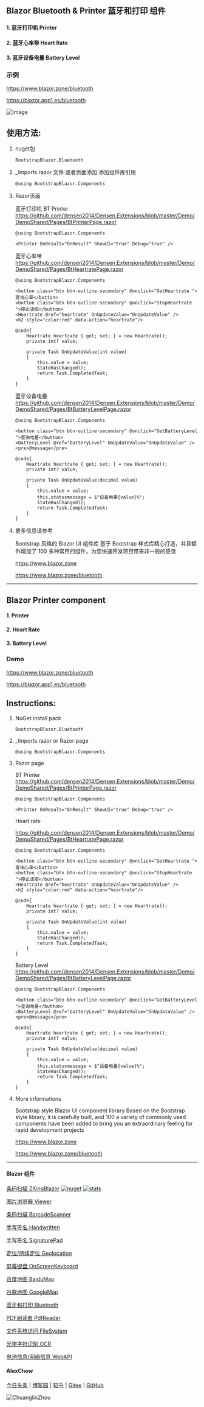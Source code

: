 ## Blazor Bluetooth & Printer 蓝牙和打印 组件

#### 1. 蓝牙打印机 Printer  
#### 2. 蓝牙心率带  Heart Rate 
#### 3. 蓝牙设备电量 Battery Level

### 示例

https://www.blazor.zone/bluetooth

https://blazor.app1.es/bluetooth

![image](https://github.com/densen2014/BootstrapBlazor.Bluetooth/assets/8428709/4e0cf26b-3249-4b03-82ff-fcbc09858d85)

## 使用方法:

1. nuget包

    ```BootstrapBlazor.Bluetooth```

2. _Imports.razor 文件 或者页面添加 添加组件库引用

    ```@using BootstrapBlazor.Components```


3. Razor页面

    蓝牙打印机 BT Printer  
    <https://github.com/densen2014/Densen.Extensions/blob/master/Demo/DemoShared/Pages/BtPrinterPage.razor>

    ```
    @using BootstrapBlazor.Components
    
    <Printer OnResult="OnResult" ShowUI="true" Debug="true" />
 
    ```

    蓝牙心率带  
    <https://github.com/densen2014/Densen.Extensions/blob/master/Demo/DemoShared/Pages/BtHeartratePage.razor>

    ```
    @using BootstrapBlazor.Components
    
    <button class="btn btn-outline-secondary" @onclick="GetHeartrate ">查询心率</button>
    <button class="btn btn-outline-secondary" @onclick="StopHeartrate ">停止读取</button>
    <Heartrate @ref="heartrate" OnUpdateValue="OnUpdateValue" />
    <h2 style="color:red" data-action="heartrate"/>
 
    @code{
        Heartrate heartrate { get; set; } = new Heartrate();
        private int? value;
        
        private Task OnUpdateValue(int value)
        {
            this.value = value;
            StateHasChanged();
            return Task.CompletedTask;
        }
    }
    ```

    蓝牙设备电量  
    <https://github.com/densen2014/Densen.Extensions/blob/master/Demo/DemoShared/Pages/BtBatteryLevelPage.razor>
    ```
    @using BootstrapBlazor.Components
    
    <button class="btn btn-outline-secondary" @onclick="GetBatteryLevel ">查询电量</button>
    <BatteryLevel @ref="batteryLevel" OnUpdateValue="OnUpdateValue" />
    <pre>@message</pre>

    @code{
        Heartrate heartrate { get; set; } = new Heartrate();
        private int? value;
        
        private Task OnUpdateValue(decimal value)
        {
            this.value = value;
            this.statusmessage = $"设备电量{value}%";
            StateHasChanged();
            return Task.CompletedTask;
        }
    }

4. 更多信息请参考

    Bootstrap 风格的 Blazor UI 组件库
基于 Bootstrap 样式库精心打造，并且额外增加了 100 多种常用的组件，为您快速开发项目带来非一般的感觉

    <https://www.blazor.zone>

    <https://www.blazor.zone/bluetooth>

----

## Blazor Printer component

#### 1. Printer  
#### 2. Heart Rate 
#### 3. Battery Level

### Demo

https://www.blazor.zone/bluetooth

https://blazor.app1.es/bluetooth

## Instructions:

1. NuGet install pack 

    `BootstrapBlazor.Bluetooth`

2. _Imports.razor or Razor page

   ```
   @using BootstrapBlazor.Components
   ```
3. Razor page

    BT Printer  
    <https://github.com/densen2014/Densen.Extensions/blob/master/Demo/DemoShared/Pages/BtPrinterPage.razor>

    ```
    @using BootstrapBlazor.Components
    
    <Printer OnResult="OnResult" ShowUI="true" Debug="true" />
 
    ```

    Heart rate  
    
    <https://github.com/densen2014/Densen.Extensions/blob/master/Demo/DemoShared/Pages/BtHeartratePage.razor>

    ```
    @using BootstrapBlazor.Components
    
    <button class="btn btn-outline-secondary" @onclick="GetHeartrate ">查询心率</button>
    <button class="btn btn-outline-secondary" @onclick="StopHeartrate ">停止读取</button>
    <Heartrate @ref="heartrate" OnUpdateValue="OnUpdateValue" />
    <h2 style="color:red" data-action="heartrate"/>
 
    @code{
        Heartrate heartrate { get; set; } = new Heartrate();
        private int? value;
        
        private Task OnUpdateValue(int value)
        {
            this.value = value;
            StateHasChanged();
            return Task.CompletedTask;
        }
    }
    ```

    Battery Level  
    <https://github.com/densen2014/Densen.Extensions/blob/master/Demo/DemoShared/Pages/BtBatteryLevelPage.razor>
    ```
    @using BootstrapBlazor.Components
    
    <button class="btn btn-outline-secondary" @onclick="GetBatteryLevel ">查询电量</button>
    <BatteryLevel @ref="batteryLevel" OnUpdateValue="OnUpdateValue" />
    <pre>@message</pre>

    @code{
        Heartrate heartrate { get; set; } = new Heartrate();
        private int? value;
        
        private Task OnUpdateValue(decimal value)
        {
            this.value = value;
            this.statusmessage = $"设备电量{value}%";
            StateHasChanged();
            return Task.CompletedTask;
        }
    }

4.  More informations

    Bootstrap style Blazor UI component library
Based on the Bootstrap style library, it is carefully built, and 100 a variety of commonly used components have been added to bring you an extraordinary feeling for rapid development projects

    <https://www.blazor.zone>

    <https://www.blazor.zone/bluetooth>


---
#### Blazor 组件

[条码扫描 ZXingBlazor](https://www.nuget.org/packages/ZXingBlazor#readme-body-tab)
[![nuget](https://img.shields.io/nuget/v/ZXingBlazor.svg?style=flat-square)](https://www.nuget.org/packages/ZXingBlazor) 
[![stats](https://img.shields.io/nuget/dt/ZXingBlazor.svg?style=flat-square)](https://www.nuget.org/stats/packages/ZXingBlazor?groupby=Version)

[图片浏览器 Viewer](https://www.nuget.org/packages/BootstrapBlazor.Viewer#readme-body-tab)
  
[条码扫描 BarcodeScanner](Densen.Component.Blazor/BarcodeScanner.md)
   
[手写签名 Handwritten](Densen.Component.Blazor/Handwritten.md)

[手写签名 SignaturePad](https://www.nuget.org/packages/BootstrapBlazor.SignaturePad#readme-body-tab)

[定位/持续定位 Geolocation](https://www.nuget.org/packages/BootstrapBlazor.Geolocation#readme-body-tab)

[屏幕键盘 OnScreenKeyboard](https://www.nuget.org/packages/BootstrapBlazor.OnScreenKeyboard#readme-body-tab)

[百度地图 BaiduMap](https://www.nuget.org/packages/BootstrapBlazor.BaiduMap#readme-body-tab)

[谷歌地图 GoogleMap](https://www.nuget.org/packages/BootstrapBlazor.Maps#readme-body-tab)

[蓝牙和打印 Bluetooth](https://www.nuget.org/packages/BootstrapBlazor.Bluetooth#readme-body-tab)

[PDF阅读器 PdfReader](https://www.nuget.org/packages/BootstrapBlazor.PdfReader#readme-body-tab)

[文件系统访问 FileSystem](https://www.nuget.org/packages/BootstrapBlazor.FileSystem#readme-body-tab)

[光学字符识别 OCR](https://www.nuget.org/packages/BootstrapBlazor.OCR#readme-body-tab)

[电池信息/网络信息 WebAPI](https://www.nuget.org/packages/BootstrapBlazor.WebAPI#readme-body-tab)

#### AlexChow

[今日头条](https://www.toutiao.com/c/user/token/MS4wLjABAAAAGMBzlmgJx0rytwH08AEEY8F0wIVXB2soJXXdUP3ohAE/?) | [博客园](https://www.cnblogs.com/densen2014) | [知乎](https://www.zhihu.com/people/alex-chow-54) | [Gitee](https://gitee.com/densen2014) | [GitHub](https://github.com/densen2014)


![ChuanglinZhou](https://user-images.githubusercontent.com/8428709/205942253-8ff5f9ca-a033-4707-9c36-b8c9950e50d6.png)
